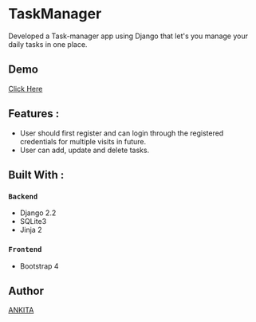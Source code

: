 # TaskManager
Developed a Task-manager app using Django that let's you manage your daily tasks in one place.

## Demo
[Click Here](https://taskmanagerproapp.herokuapp.com/)

## Features :
- User should first register and can login through the registered credentials for multiple visits in future.
- User can add, update and delete tasks.

## Built With :
### `Backend`
- Django 2.2
- SQLite3
- Jinja 2

### `Frontend`
- Bootstrap 4

## Author
[ANKITA](https://github.com/Ankitabit3496)
